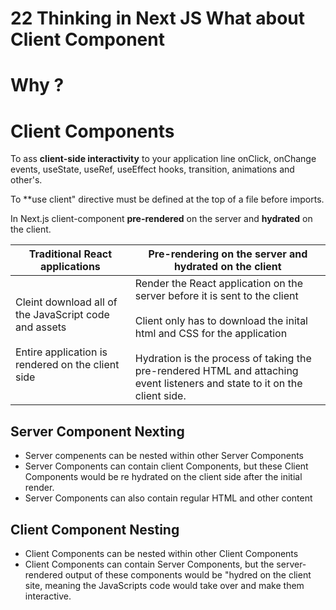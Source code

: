 # 22 Thinking in Next JS What about Client Component


# Why ? 
# Client Components

To ass **client-side interactivity** to your application line onClick, onChange events, useState, useRef, useEffect hooks, transition, animations and other's.

To **use client" directive must be defined at the top of a file before imports.

In Next.js client-component **pre-rendered** on the server and **hydrated** on the client.


| Traditional React applications | Pre-rendering on the server and hydrated on the client |
| --------------  | ------------ |
|  Cleint download all of the JavaScript code and assets  <br/> <br/> Entire application is rendered on the  client side | Render the React application on the server before it is sent to the client <br/> <br/> Client only has to download the inital html and CSS for the application <br/> <br/> Hydration is the process of taking the pre-rendered HTML and attaching event listeners and state to it on the client side.  |




## Server Component Nexting

- Server compenents can be nested within other Server Components
- Server Components can contain client Components, but these Client Components would be re hydrated on the  client side after the initial render.
- Server Components can also contain regular HTML and other content

## Client Component Nesting 

- Client Components can be nested within other Client Components
- Client Components can contain Server Components, but the server-rendered output of these components would be "hydred on the client site, meaning the JavaScripts code would take over and make them interactive.
